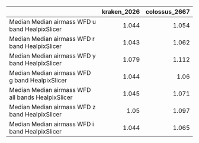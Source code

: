 |                                                   |   kraken_2026 |   colossus_2667 |
|:--------------------------------------------------|--------------:|----------------:|
| Median Median airmass WFD u band HealpixSlicer    |         1.044 |           1.054 |
| Median Median airmass WFD r band HealpixSlicer    |         1.043 |           1.062 |
| Median Median airmass WFD y band HealpixSlicer    |         1.079 |           1.112 |
| Median Median airmass WFD g band HealpixSlicer    |         1.044 |           1.06  |
| Median Median airmass WFD all bands HealpixSlicer |         1.045 |           1.071 |
| Median Median airmass WFD z band HealpixSlicer    |         1.05  |           1.097 |
| Median Median airmass WFD i band HealpixSlicer    |         1.044 |           1.065 |
